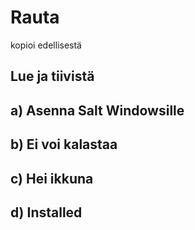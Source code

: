 # Rauta
kopioi edellisestä
## Lue ja tiivistä

## a) Asenna Salt Windowsille

## b) Ei voi kalastaa

## c) Hei ikkuna

## d) Installed
